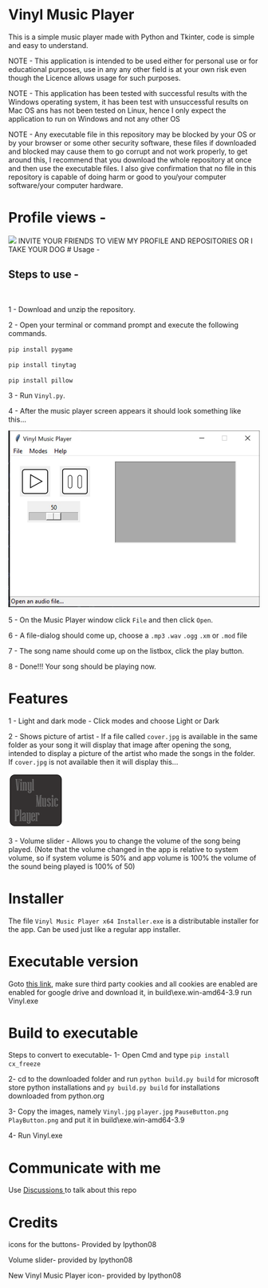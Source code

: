 # Vinyl Music Player
This is a simple music player made with Python and Tkinter, code is simple and easy to understand.

NOTE - This application is intended to be used either for personal use or for educational purposes, use in any any other field is at your own risk even though the Licence allows
usage for such purposes.

NOTE - This application has been tested with successful results with the Windows operating system, it has been test with unsuccessful results on Mac OS ans has not been tested on Linux, hence I only expect the application to run on Windows and not any other OS

NOTE - Any executable file in this repository may be blocked by your OS or by your browser or some other security software, these files if downloaded and blocked may cause them to go corrupt and not work properly, to get around this, I recommend that you download the whole repository at once and then use the executable files. I also give confirmation that no file in this repository is capable of doing harm or good to you/your computer software/your computer hardware.

# Profile views -
<img src="https://camo.githubusercontent.com/69977ae9b6a50d8ed4c1043533cb99a87a1ba443024fd9c622abf7b0b18aa545/68747470733a2f2f70726f66696c652d636f756e7465722e676c697463682e6d652f73686172616e2d707974686f6e2f636f756e742e737667" />
INVITE YOUR FRIENDS TO VIEW MY PROFILE AND REPOSITORIES OR I TAKE YOUR DOG
# Usage -

## Steps to use - 
<br> 

1 - Download and unzip the repository.


2 - Open your terminal or command prompt and execute the following commands.

`pip install pygame`

`pip install tinytag`

`pip install pillow`

3 - Run `Vinyl.py`.

4 - After the music player screen appears it should look something like this...


![Image 1](player.jpg)

5 - On the Music Player window click `File` and then click `Open`.

6 - A file-dialog should come up, choose a `.mp3` `.wav` `.ogg` `.xm` or `.mod` file

7 - The song name should come up on the listbox, click the play button.

8 - Done!!! Your song should be playing now.

# Features

1 - Light and dark mode - Click modes and choose Light or Dark

2 - Shows picture of artist - If a file called `cover.jpg` is available in the same folder as your song it will display that image after opening the song, intended to display a picture of the artist who made the songs in the folder. If `cover.jpg` is not available then it will display this...

![Image 1](Vinyl%20Music%20Player%20icon.png)

3 - Volume slider - Allows you to change the volume of the song being played. (Note that the volume changed in the app is relative to system volume, so if system volume is 50% and app volume is 100% the volume of the sound being played is 100% of 50)

# Installer
The file `Vinyl Music Player x64 Installer.exe` is a distributable installer for the app. Can be used just like a regular app installer.

# Executable version
Goto [this link](https://drive.google.com/file/d/19aDlEZ0dXFmlA1n2pQvHug5h86BjO2o-/view?usp=sharing), make sure third party cookies and all cookies are enabled are enabled for google drive and download it, in build\exe.win-amd64-3.9 run Vinyl.exe

# Build to executable
Steps to convert to executable-
1- Open Cmd and type `pip install cx_freeze`

2- cd to the downloaded folder and run `python build.py build` for microsoft store python installations and `py build.py build` for installations downloaded from python.org

3- Copy the images, namely `Vinyl.jpg` `player.jpg` `PauseButton.png` `PlayButton.png` and put it in build\exe.win-amd64-3.9

4- Run Vinyl.exe

# Communicate with me
Use [Discussions ](https://github.com/Sharan-Python/vinyl-music-player/discussions) to talk about this repo
# Credits 
icons for the buttons- Provided by Ipython08

Volume slider- provided by Ipython08

New Vinyl Music Player icon- provided by Ipython08
